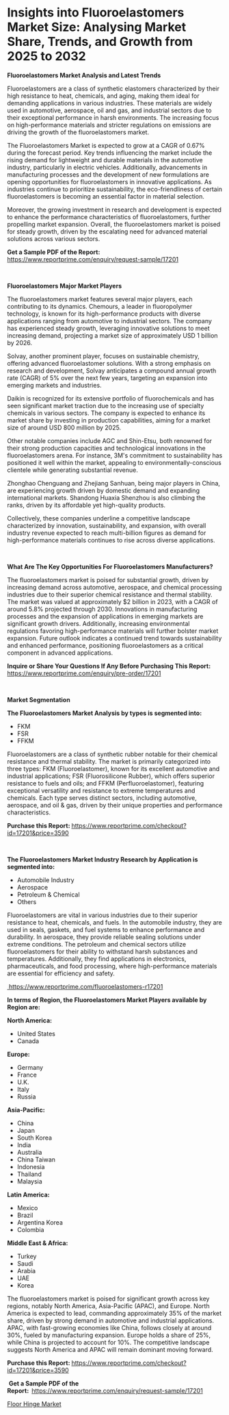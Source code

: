 <p><h1>Insights into Fluoroelastomers Market Size: Analysing Market Share, Trends, and Growth from 2025 to 2032</h1></p><p><strong>Fluoroelastomers Market Analysis and Latest Trends</strong></p>
<p><p>Fluoroelastomers are a class of synthetic elastomers characterized by their high resistance to heat, chemicals, and aging, making them ideal for demanding applications in various industries. These materials are widely used in automotive, aerospace, oil and gas, and industrial sectors due to their exceptional performance in harsh environments. The increasing focus on high-performance materials and stricter regulations on emissions are driving the growth of the fluoroelastomers market. </p><p>The Fluoroelastomers Market is expected to grow at a CAGR of 0.67% during the forecast period. Key trends influencing the market include the rising demand for lightweight and durable materials in the automotive industry, particularly in electric vehicles. Additionally, advancements in manufacturing processes and the development of new formulations are opening opportunities for fluoroelastomers in innovative applications. As industries continue to prioritize sustainability, the eco-friendliness of certain fluoroelastomers is becoming an essential factor in material selection. </p><p>Moreover, the growing investment in research and development is expected to enhance the performance characteristics of fluoroelastomers, further propelling market expansion. Overall, the fluoroelastomers market is poised for steady growth, driven by the escalating need for advanced material solutions across various sectors.</p></p>
<p><strong>Get a Sample PDF of the Report:&nbsp;</strong> <a href="https://www.reportprime.com/enquiry/request-sample/17201?utm_campaign=2301&utm_medium=2&utm_source=Github&utm_content=ia&utm_term=18032025&utm_id=fluoroelastomers">https://www.reportprime.com/enquiry/request-sample/17201</a></p>
<p>&nbsp;</p>
<p><strong>Fluoroelastomers Major Market Players</strong></p>
<p><p>The fluoroelastomers market features several major players, each contributing to its dynamics. Chemours, a leader in fluoropolymer technology, is known for its high-performance products with diverse applications ranging from automotive to industrial sectors. The company has experienced steady growth, leveraging innovative solutions to meet increasing demand, projecting a market size of approximately USD 1 billion by 2026.</p><p>Solvay, another prominent player, focuses on sustainable chemistry, offering advanced fluoroelastomer solutions. With a strong emphasis on research and development, Solvay anticipates a compound annual growth rate (CAGR) of 5% over the next few years, targeting an expansion into emerging markets and industries.</p><p>Daikin is recognized for its extensive portfolio of fluorochemicals and has seen significant market traction due to the increasing use of specialty chemicals in various sectors. The company is expected to enhance its market share by investing in production capabilities, aiming for a market size of around USD 800 million by 2025.</p><p>Other notable companies include AGC and Shin-Etsu, both renowned for their strong production capacities and technological innovations in the fluoroelastomers arena. For instance, 3M's commitment to sustainability has positioned it well within the market, appealing to environmentally-conscious clientele while generating substantial revenue.</p><p>Zhonghao Chenguang and Zhejiang Sanhuan, being major players in China, are experiencing growth driven by domestic demand and expanding international markets. Shandong Huaxia Shenzhou is also climbing the ranks, driven by its affordable yet high-quality products.</p><p>Collectively, these companies underline a competitive landscape characterized by innovation, sustainability, and expansion, with overall industry revenue expected to reach multi-billion figures as demand for high-performance materials continues to rise across diverse applications.</p></p>
<p>&nbsp;</p>
<p><strong>What Are The Key Opportunities For Fluoroelastomers Manufacturers?</strong></p>
<p><p>The fluoroelastomers market is poised for substantial growth, driven by increasing demand across automotive, aerospace, and chemical processing industries due to their superior chemical resistance and thermal stability. The market was valued at approximately $2 billion in 2023, with a CAGR of around 5.8% projected through 2030. Innovations in manufacturing processes and the expansion of applications in emerging markets are significant growth drivers. Additionally, increasing environmental regulations favoring high-performance materials will further bolster market expansion. Future outlook indicates a continued trend towards sustainability and enhanced performance, positioning fluoroelastomers as a critical component in advanced applications.</p></p>
<p><strong>Inquire or Share Your Questions If Any Before Purchasing This Report:</strong> <a href="https://www.reportprime.com/enquiry/pre-order/17201?utm_campaign=2301&utm_medium=2&utm_source=Github&utm_content=ia&utm_term=18032025&utm_id=fluoroelastomers">https://www.reportprime.com/enquiry/pre-order/17201</a></p>
<p>&nbsp;</p>
<p><strong>Market Segmentation</strong></p>
<p><strong>The Fluoroelastomers Market Analysis by types is segmented into:</strong></p>
<p><ul><li>FKM</li><li>FSR</li><li>FFKM</li></ul></p>
<p><p>Fluoroelastomers are a class of synthetic rubber notable for their chemical resistance and thermal stability. The market is primarily categorized into three types: FKM (Fluoroelastomer), known for its excellent automotive and industrial applications; FSR (Fluorosilicone Rubber), which offers superior resistance to fuels and oils; and FFKM (Perfluoroelastomer), featuring exceptional versatility and resistance to extreme temperatures and chemicals. Each type serves distinct sectors, including automotive, aerospace, and oil & gas, driven by their unique properties and performance characteristics.</p></p>
<p><strong>Purchase this Report:&nbsp;</strong><a href="https://www.reportprime.com/checkout?id=17201&price=3590&utm_campaign=2301&utm_medium=2&utm_source=Github&utm_content=ia&utm_term=18032025&utm_id=fluoroelastomers">https://www.reportprime.com/checkout?id=17201&price=3590</a></p>
<p>&nbsp;</p>
<p><strong>The Fluoroelastomers Market Industry Research by Application is segmented into:</strong></p>
<p><ul><li>Automobile Industry</li><li>Aerospace</li><li>Petroleum & Chemical</li><li>Others</li></ul></p>
<p><p>Fluoroelastomers are vital in various industries due to their superior resistance to heat, chemicals, and fuels. In the automobile industry, they are used in seals, gaskets, and fuel systems to enhance performance and durability. In aerospace, they provide reliable sealing solutions under extreme conditions. The petroleum and chemical sectors utilize fluoroelastomers for their ability to withstand harsh substances and temperatures. Additionally, they find applications in electronics, pharmaceuticals, and food processing, where high-performance materials are essential for efficiency and safety.</p></p>
<p><a href="https://www.reportprime.com/fluoroelastomers-r17201?utm_campaign=2301&utm_medium=2&utm_source=Github&utm_content=ia&utm_term=18032025&utm_id=fluoroelastomers">&nbsp;https://www.reportprime.com/fluoroelastomers-r17201</a></p>
<p><strong>In terms of Region, the Fluoroelastomers Market Players available by Region are:</strong></p>
<p>
    <p> <strong> North America: </strong>
        <ul>
            <li>United States</li>
            <li>Canada</li>
        </ul>
        </p> 
    <p> <strong> Europe: </strong>
        <ul>
            <li>Germany</li>
            <li>France</li>
            <li>U.K.</li>
            <li>Italy</li>
            <li>Russia</li>
        </ul>
        </p> 
    <p> <strong> Asia-Pacific: </strong>
        <ul>
            <li>China</li>
            <li>Japan</li>
            <li>South Korea</li>
            <li>India</li>
            <li>Australia</li>
            <li>China Taiwan</li>
            <li>Indonesia</li>
            <li>Thailand</li>
            <li>Malaysia</li>
        </ul>
        </p> 
    <p> <strong> Latin America: </strong>
        <ul>
            <li>Mexico</li>
            <li>Brazil</li>
            <li>Argentina Korea</li>
            <li>Colombia</li>
        </ul>
        </p> 
    <p> <strong> Middle East & Africa: </strong>
        <ul>
            <li>Turkey</li>
            <li>Saudi</li>
            <li>Arabia</li>
            <li>UAE</li>
            <li>Korea</li>
        </ul>
    </p>
    </p>
<p><p>The fluoroelastomers market is poised for significant growth across key regions, notably North America, Asia-Pacific (APAC), and Europe. North America is expected to lead, commanding approximately 35% of the market share, driven by strong demand in automotive and industrial applications. APAC, with fast-growing economies like China, follows closely at around 30%, fueled by manufacturing expansion. Europe holds a share of 25%, while China is projected to account for 10%. The competitive landscape suggests North America and APAC will remain dominant moving forward.</p></p>
<p><strong>Purchase this Report: </strong><a href="https://www.reportprime.com/checkout?id=17201&price=3590&utm_campaign=2301&utm_medium=2&utm_source=Github&utm_content=ia&utm_term=18032025&utm_id=fluoroelastomers">https://www.reportprime.com/checkout?id=17201&price=3590</a></p>
<p>&nbsp;<strong>Get a Sample PDF of the Report:&nbsp;&nbsp;</strong><a href="https://www.reportprime.com/enquiry/request-sample/17201?utm_campaign=2301&utm_medium=2&utm_source=Github&utm_content=ia&utm_term=18032025&utm_id=fluoroelastomers">https://www.reportprime.com/enquiry/request-sample/17201</a></p>
<p><strong></strong></p>
<p><p><a href="https://github.com/kbollin866/Market-Research-Report-List-1/blob/main/floor-hinge-market.md?utm_campaign=2301&utm_medium=2&utm_source=Github&utm_content=ia&utm_term=18032025&utm_id=fluoroelastomers">Floor Hinge Market</a></p></p>